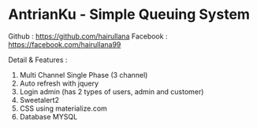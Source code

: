 # AntrianKu - Simple Queuing System
Github : https://github.com/hairullana
Facebook : https://facebook.com/hairullana99

Detail & Features :
1. Multi Channel Single Phase (3 channel)
2. Auto refresh with jquery
3. Login admin (has 2 types of users, admin and customer)
4. Sweetalert2
5. CSS using materialize.com
6. Database MYSQL
